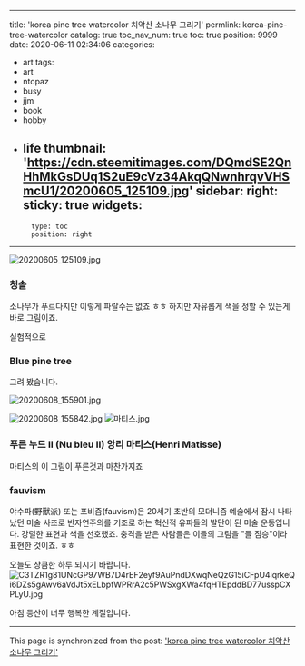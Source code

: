 
---
title: 'korea pine tree watercolor 치악산 소나무 그리기'
permlink: korea-pine-tree-watercolor
catalog: true
toc_nav_num: true
toc: true
position: 9999
date: 2020-06-11 02:34:06
categories:
- art
tags:
- art
- ntopaz
- busy
- jjm
- book
- hobby
- life
thumbnail: 'https://cdn.steemitimages.com/DQmdSE2QnHhMkGsDUq1S2uE9cVz34AkqQNwnhrqvVHSmcU1/20200605_125109.jpg'
sidebar:
    right:
        sticky: true
widgets:
    -
        type: toc
        position: right
---


![20200605_125109.jpg](https://cdn.steemitimages.com/DQmdSE2QnHhMkGsDUq1S2uE9cVz34AkqQNwnhrqvVHSmcU1/20200605_125109.jpg)

### 청솔

소나무가 푸르다지만 이렇게 파랄수는 없죠 ㅎㅎ
하지만 
자유롭게 색을 정할 수 있는게
바로 그림이죠. 

실험적으로
### Blue  pine tree 
그려 봤습니다. 

![20200608_155901.jpg](https://cdn.steemitimages.com/DQmeuPYj6Y88onYsQn9PKRSxkxzor4FoEttWi2btSSkhnHv/20200608_155901.jpg)

![20200608_155842.jpg](https://cdn.steemitimages.com/DQmPXcuEPWj2PWyQV5s2JnUq1G9rAjjSHNrzbvxHTjBf6GN/20200608_155842.jpg)
![마티스.jpg](https://cdn.steemitimages.com/DQmS43EMuZNNqZXJJWaDNVGBQjxSLBXSRHvJVDKQFJ3UvYj/%EB%A7%88%ED%8B%B0%EC%8A%A4.jpg)
###  푸른 누드 II (Nu bleu II) 앙리 마티스(Henri Matisse)
마티스의 이 그림이 푸른것과 마찬가지죠
### fauvism
야수파(野獸派) 또는 포비즘(fauvism)은 20세기 초반의 모더니즘 예술에서 잠시 나타났던 미술 사조로  반자연주의를 기조로 하는 혁신적 유파들의 발단이 된 미술 운동입니다. 강렬한 표현과 색을 선호했죠. 충격을 받은 사람들은 이들의 그림을
"들 짐승"이라 표현한 것이죠. ㅎㅎ

오늘도 상큼한 하루 되시기 바랍니다. 
![C3TZR1g81UNcGP97WB7D4rEF2eyf9AuPndDXwqNeQzG15iCFpU4iqrkeQi6DZs5gAwv6aVdJt5xELbpfWPRrA2c5PWSxgXWa4fqHTEpddBD77usspCXPLyU.jpg](https://cdn.steemitimages.com/DQmZcXcsbCnXGc2LcbtzkTz12NTr4PekoQ4yLkqqVFhfQhb/C3TZR1g81UNcGP97WB7D4rEF2eyf9AuPndDXwqNeQzG15iCFpU4iqrkeQi6DZs5gAwv6aVdJt5xELbpfWPRrA2c5PWSxgXWa4fqHTEpddBD77usspCXPLyU.jpg)

아침 등산이 너무 행복한 계절입니다.

- - -

This page is synchronized from the post: ['korea pine tree watercolor 치악산 소나무 그리기'](https://steemit.com/@raah/korea-pine-tree-watercolor)
